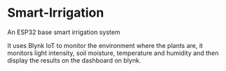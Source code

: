# Smart-Irrigation
An ESP32 base smart irrigation system

It uses Blynk IoT to monitor the environment where the plants are,
it monitors light intensity, soil moisture, temperature and humidity and then
display the results on the dashboard on blynk.
